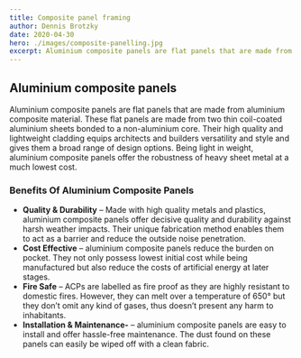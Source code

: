 ```yaml
---
title: Composite panel framing
author: Dennis Brotzky
date: 2020-04-30
hero: ./images/composite-panelling.jpg
excerpt: Aluminium composite panels are flat panels that are made from aluminium composite material. These flat panels are made from two thin coil-coated aluminium sheets bonded to a non-aluminium core. Their high quality and lightweight cladding equips architects and builders versatility and style and gives them a broad range of design options.  Being light in weight, aluminium composite panels offer the robustness of heavy sheet metal at a much lowest cost.
---
```


## Aluminium composite panels


Aluminium composite panels are flat panels that are made from aluminium composite material. These flat panels are made from two thin coil-coated aluminium sheets bonded to a non-aluminium core. Their high quality and lightweight cladding equips architects and builders versatility and style and gives them a broad range of design options.  Being light in weight, aluminium composite panels offer the robustness of heavy sheet metal at a much lowest cost.


### Benefits Of Aluminium Composite Panels
- **Quality & Durability** – Made with high quality metals and plastics, aluminium composite panels offer decisive quality and durability against harsh weather impacts. Their unique fabrication method enables them to act as a barrier and reduce the outside noise penetration.
- **Cost Effective** – aluminium composite panels reduce the burden on pocket. They not only possess lowest initial cost while being manufactured but also reduce the costs of artificial energy at later stages.
- **Fire Safe** – ACPs are labelled as fire proof as they are highly resistant to domestic fires. However, they can melt over a temperature of 650° but they don’t omit any kind of gases, thus doesn’t present any harm to inhabitants.
- **Installation & Maintenance-** – aluminium composite panels are easy to install and offer hassle-free maintenance. The dust found on these panels can easily be wiped off with a clean fabric.


